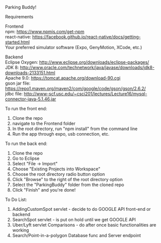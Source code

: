 Parking Buddy!

Requirements

Frontend <br>
npm: https://www.npmjs.com/get-npm <br>
react-native: https://facebook.github.io/react-native/docs/getting-started.html <br>
Your preferred simulator software (Expo, GenyMotion, XCode, etc.)

Backend <br>
Eclipse Oxygen: http://www.eclipse.org/downloads/eclipse-packages/ <br>
JDK 8: http://www.oracle.com/technetwork/java/javase/downloads/jdk8-downloads-2133151.html <br>
Apache 9.0: https://tomcat.apache.org/download-90.cgi <br>
gson jar file: https://repo1.maven.org/maven2/com/google/code/gson/gson/2.6.2/ <br>
jdbc file: http://www-scf.usc.edu/~csci201/lectures/Lecture16/mysql-connector-java-5.1.46.jar <br>


To run the front end:

1. Clone the repo
2. navigate to the Frontend folder
3. In the root directory, run "npm install" from the command line
4. Run the app through expo, usb connection, etc.

To run the back end:

1. Clone the repo
2. Go to Eclipse
3. Select "File -> Import"
4. Choose "Existing Projects into Workspace"
5. Choose the root directory radio button option
6. Click "Browse" to the right of the root directory option
7. Select the "ParkingBuddy" folder from the cloned repo
8. Click "Finish" and you're done!


To Do List:
1. AddingCustomSpot servlet - decide to do GOOGLE API front-end or backend
2. SearchSpot servlet - is put on hold until we get GOOGLE API
3. Uber/Lyft servlet Comparisons - do after once basic functionalities are working
4. Search/Point-in-a-polygon Database func and Server endpoint
